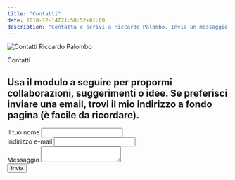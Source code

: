 ```yaml
---
title: "Contatti"
date: 2018-12-14T21:58:52+01:00
description: "Contatta e scrivi a Riccardo Palombo. Invia un messaggio per collaborazioni, suggerimenti o idee."
---
```


<div class="site__content">
	<!-- contact -->
	<div class="contact">
		<img src="/assets/img/contatti-riccardo-palombo.jpg" alt="Contatti Riccardo Palombo" class="responsive">

<div class="gap-50"></div>

<span class="big__title">Contatti</span>

<h2>Usa il modulo a seguire per propormi collaborazioni, suggerimenti o idee. Se preferisci inviare una email, trovi il mio indirizzo a fondo pagina (è facile da ricordare).</h2>

<div class="gap-25"></div>

<div class="row">
		<div class="column col-6">
				<form method="post" action="https://formspree.io/email@riccardo.im" autocomplete="off">
					<div class="form-group">
						<label for="name">Il tuo nome</label>
						<input type="text" name="name" id="name">
					</div>
					<div class="form-group">
						<label for="email">Indirizzo e-mail</label>
						<input type="email" name="email" id="email">
					</div>
					<div class="form-group">
						<label for="message">Messaggio</label>
						<textarea name="message" id="message"></textarea>
					</div>
					<div class="form-group">
						<input type="submit" name="submit" value="Invia">
					</div>
				</form>
			</div>
		</div>
	</div>